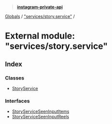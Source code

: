 > **[instagram-private-api](../README.md)**

[Globals](../README.md) / ["services/story.service"](_services_story_service_.md) /

# External module: "services/story.service"

## Index

### Classes

* [StoryService](../classes/_services_story_service_.storyservice.md)

### Interfaces

* [StoryServiceSeenInputItems](../interfaces/_services_story_service_.storyserviceseeninputitems.md)
* [StoryServiceSeenInputReels](../interfaces/_services_story_service_.storyserviceseeninputreels.md)